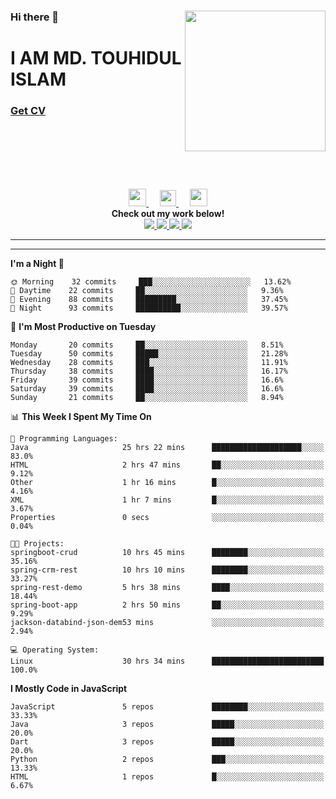 <div>
<img align="right" width="225" height="225" src="https://touhid-jisan.github.io/img/about-us.png">
<div>
  <h3> </h3>
  <h3> </h3>
  <h3>Hi there 👋</h3>
  <h1>I AM MD. TOUHIDUL ISLAM</h1>
 <!-- <h3>Software Engineer</h3> -->
  <h3> <a href="https://touhid-jisan.github.io/pdf/Touhidul_Islam.pdf"><span>Get CV</span></a></h3>
</div>
</div>
<br/><br/><br/><br/><br/>

<p align="center">
  <a href= "https://www.instagram.com/touhid_jisan/">
    <img src="https://img.icons8.com/ios-glyphs/256/000000/instagram-new.svg" width="28px"/>
  </a>
  &emsp;
  <a href="https://www.linkedin.com/in/touhid-jisan/">
    <img src="https://img.icons8.com/ios-filled/256/000000/linkedin.svg" width="26px"/>
  </a>
  &emsp;
  <a href="http://touhid-jisan.github.io/">
    <img src="https://img.icons8.com/material/256/000000/globe--v1.png" width="28px"/>
  </a>
  <br> 
  <strong>Check out my work below!</strong><br>
  
  <a href="https://badges.pufler.dev/years/touhid-jisan?style=flat-square&color=black&logo=github">
    <img src="https://badges.pufler.dev/years/touhid-jisan?style=flat-square&color=black&logo=github">
  </a>
  <a href="https://github.com/touhid-jisan?tab=repositories">
    <img src="https://badges.pufler.dev/repos/touhid-jisan?style=flat-square&color=black&logo=github">
  </a>
  <a href="https://gist.github.com/touhid-jisan">
    <img src="https://badges.pufler.dev/gists/touhid-jisan?style=flat-square&color=black&logo=github">
  </a>
  <a href="https://github.com/touhid-jisan">
    <img src="https://badges.pufler.dev/commits/monthly/touhid-jisan?style=flat-square&color=black&logo=github">
  </a>
</p>
<hr><hr>
<!--
**touhid-jisan/touhid-jisan** is a ✨ _special_ ✨ repository because its `README.md` (this file) appears on your GitHub profile.

Here are some ideas to get you started:

- 🔭 I’m currently working on ...
- 🌱 I’m currently learning ...
- 👯 I’m looking to collaborate on ...
- 🤔 I’m looking for help with ...
- 💬 Ask me about ...
- 📫 How to reach me: ...
- 😄 Pronouns: ...
- ⚡ Fun fact: ...
-->

<!--START_SECTION:waka-->
**I'm a Night 🦉** 

```text
🌞 Morning    32 commits     ███░░░░░░░░░░░░░░░░░░░░░░   13.62% 
🌆 Daytime    22 commits     ██░░░░░░░░░░░░░░░░░░░░░░░   9.36% 
🌃 Evening    88 commits     █████████░░░░░░░░░░░░░░░░   37.45% 
🌙 Night      93 commits     ██████████░░░░░░░░░░░░░░░   39.57%

```
📅 **I'm Most Productive on Tuesday** 

```text
Monday       20 commits     ██░░░░░░░░░░░░░░░░░░░░░░░   8.51% 
Tuesday      50 commits     █████░░░░░░░░░░░░░░░░░░░░   21.28% 
Wednesday    28 commits     ███░░░░░░░░░░░░░░░░░░░░░░   11.91% 
Thursday     38 commits     ████░░░░░░░░░░░░░░░░░░░░░   16.17% 
Friday       39 commits     ████░░░░░░░░░░░░░░░░░░░░░   16.6% 
Saturday     39 commits     ████░░░░░░░░░░░░░░░░░░░░░   16.6% 
Sunday       21 commits     ██░░░░░░░░░░░░░░░░░░░░░░░   8.94%

```


📊 **This Week I Spent My Time On** 

```text
💬 Programming Languages: 
Java                     25 hrs 22 mins      ████████████████████░░░░░   83.0% 
HTML                     2 hrs 47 mins       ██░░░░░░░░░░░░░░░░░░░░░░░   9.12% 
Other                    1 hr 16 mins        █░░░░░░░░░░░░░░░░░░░░░░░░   4.16% 
XML                      1 hr 7 mins         █░░░░░░░░░░░░░░░░░░░░░░░░   3.67% 
Properties               0 secs              ░░░░░░░░░░░░░░░░░░░░░░░░░   0.04%

🐱‍💻 Projects: 
springboot-crud          10 hrs 45 mins      ████████░░░░░░░░░░░░░░░░░   35.16% 
spring-crm-rest          10 hrs 10 mins      ████████░░░░░░░░░░░░░░░░░   33.27% 
spring-rest-demo         5 hrs 38 mins       ████░░░░░░░░░░░░░░░░░░░░░   18.44% 
spring-boot-app          2 hrs 50 mins       ██░░░░░░░░░░░░░░░░░░░░░░░   9.29% 
jackson-databind-json-dem53 mins             ░░░░░░░░░░░░░░░░░░░░░░░░░   2.94%

💻 Operating System: 
Linux                    30 hrs 34 mins      █████████████████████████   100.0%

```

**I Mostly Code in JavaScript** 

```text
JavaScript               5 repos             ████████░░░░░░░░░░░░░░░░░   33.33% 
Java                     3 repos             █████░░░░░░░░░░░░░░░░░░░░   20.0% 
Dart                     3 repos             █████░░░░░░░░░░░░░░░░░░░░   20.0% 
Python                   2 repos             ███░░░░░░░░░░░░░░░░░░░░░░   13.33% 
HTML                     1 repos             █░░░░░░░░░░░░░░░░░░░░░░░░   6.67%

```



<!--END_SECTION:waka-->
